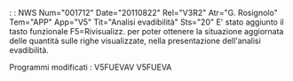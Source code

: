  :  : NWS Num="001712" Date="20110822" Rel="V3R2" Atr="G. Rosignolo" Tem="APP" App="V5" Tit="Analisi evadibilità" Sts="20"
E' stato aggiunto il tasto funzionale F5=Rivisualizz. per poter ottenere la situazione aggiornata delle quantità sulle righe visualizzate, nella presentazione dell'analisi evadibilità.

Programmi modificati : 
V5FUEVAV
V5FUEVA
